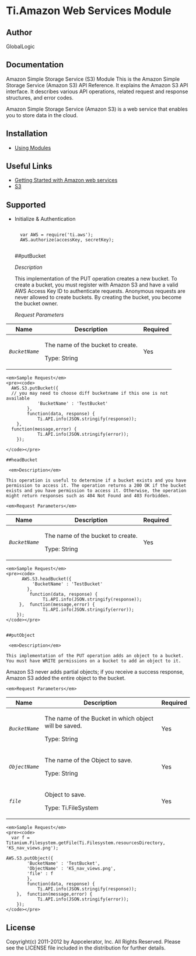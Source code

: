 # Ti.Amazon Web Services Module

## Author

GlobalLogic

## Documentation

Amazon Simple Storage Service (S3) Module
This is the Amazon Simple Storage Service (Amazon S3) API Reference. It explains the Amazon S3 API interface. It describes various API operations, related request and response structures, and error codes.

Amazon Simple Storage Service (Amazon S3) is a web service that enables you to store data in the cloud. 
## Installation

* [ Using Modules ]( http://docs.appcelerator.com/titanium/2.1/index.html#!/guide/Using_Modules )

## Useful Links

* [ Getting Started with Amazon web services ]( http://docs.amazonwebservices.com/gettingstarted/latest/awsgsg-intro/intro.html )    
* [ S3 ]( http://aws.amazon.com/documentation/s3/ )


## Supported

* Initialize & Authentication
	<pre><code>
	var AWS = require('ti.aws');
	AWS.authorize(accessKey, secretKey);
	</code></pre>



	##putBucket

	 <em>Description</em>

	This implementation of the PUT operation creates a new bucket. To create a bucket, you must register with Amazon S3 and have a valid AWS Access Key ID to authenticate requests. Anonymous requests are never allowed to create buckets. By creating the bucket, you become the bucket owner.

	<em>Request Parameters</em>
<div class="informaltable"><table cellspacing="0" border="0"><colgroup><col class="col1"><col class="col2"><col class="col3"></colgroup><thead><tr><th> Name </th><th> Description </th><th> Required</th></tr></thead><tbody><tr><td>
							<em class="parameter"><code>BucketName</code></em>
						</td><td>
							<p class="simpara"> The name of the bucket to create.</p>
							<p class="simpara">Type: String</p>
						</td><td> Yes </td></tr></tbody></table></div>

	<em>Sample Request</em>
	<pre><code>
      AWS.S3.putBucket({
  	  // you may need to choose diff bucketname if this one is not available 
				'BucketName' : 'TestBucket'
			},
			function(data, response) {
				Ti.API.info(JSON.stringify(response));
	  	},  
      function(message,error) {
				Ti.API.info(JSON.stringify(error));
		});

	</code></pre>
	
	##headBucket

	 <em>Description</em>

	This operation is useful to determine if a bucket exists and you have permission to access it. The operation returns a 200 OK if the bucket exists and you have permission to access it. Otherwise, the operation might return responses such as 404 Not Found and 403 Forbidden.  

	<em>Request Parameters</em>
<div class="informaltable"><table cellspacing="0" border="0"><colgroup><col class="col1"><col class="col2"><col class="col3"></colgroup><thead><tr><th> Name </th><th> Description </th><th> Required</th></tr></thead><tbody><tr><td>
  						<em class="parameter"><code>BucketName</code></em>
						</td><td>
							<p class="simpara"> The name of the bucket to create.</p>
							<p class="simpara">Type: String</p>
						</td><td> Yes </td></tr></tbody></table></div>

	<em>Sample Request</em>
	<pre><code>
   		  AWS.S3.headBucket({
    		  'BucketName' : 'TestBucket'
  		    },
  			 function(data, response) {
  				  Ti.API.info(JSON.stringify(response));
  	  	 },  function(message,error) {
  				  Ti.API.info(JSON.stringify(error));
  		});
	</code></pre>
	

	##putObject

	 <em>Description</em>

	This implementation of the PUT operation adds an object to a bucket. You must have WRITE permissions on a bucket to add an object to it.

  Amazon S3 never adds partial objects; if you receive a success response, Amazon S3 added the entire object to the bucket.

	<em>Request Parameters</em>
<div class="informaltable"><table cellspacing="0" border="0"><colgroup><col class="col1"><col class="col2"><col class="col3"></colgroup><thead><tr><th> Name </th><th> Description </th><th> Required</th></tr></thead>
<tbody><tr><td>
							<em class="parameter"><code>BucketName</code></em>
						</td><td>
							<p class="simpara"> The name of the Bucket in which object will be saved. </p>
							<p class="simpara"> Type: String </p>
						</td><td> Yes </td></tr>
<tr><td>
  						<em class="parameter"><code>ObjectName</code></em>
						</td><td>
							<p class="simpara"> The name of the Object to save. </p>
							<p class="simpara"> Type: String </p>
						</td><td> Yes </td></tr>
<tr><td>
  						<em class="parameter"><code>file</code></em>
						</td><td>
							<p class="simpara"> Object to save. </p>
							<p class="simpara"> Type: Ti.FileSystem </p>
						</td><td> Yes </td></tr>
</tbody></table></div>

	<em>Sample Request</em>
	<pre><code>
 	  var f = Titanium.Filesystem.getFile(Ti.Filesystem.resourcesDirectory, 'KS_nav_views.png');

    AWS.S3.putObject({
  			'BucketName' : 'TestBucket',
  			'ObjectName' : 'KS_nav_views.png',
  			'file' : f
  			},
  			function(data, response) {
  				Ti.API.info(JSON.stringify(response));
  	  	},  function(message,error) {
  				Ti.API.info(JSON.stringify(error));
  		});
	</code></pre>
	



## License

Copyright(c) 2011-2012 by Appcelerator, Inc. All Rights Reserved. Please see the LICENSE file included in the distribution for further details.

